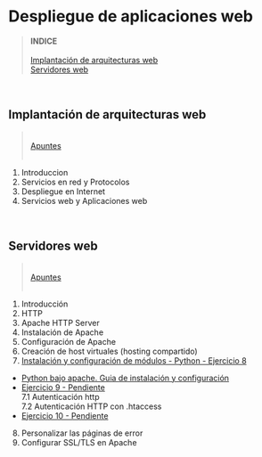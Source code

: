 # Despliegue de aplicaciones web

> **INDICE**<br><br>
[Implantación de arquitecturas web](#id1)<br>
[Servidores web](#id2)<br>

<div id='id1' /><br>

## Implantación de arquitecturas web

><br>[Apuntes](https://github.com/alvbencor/DESPLIEGUE/blob/main/ArquitecturasWeb/ArquitecturasWeb.pdf)<br><br>

1. Introduccion
2. Servicios en red y Protocolos
3. Despliegue en Internet
4. Servicios web y Aplicaciones web



<div id='id2' /><br>

## Servidores web
><br>[Apuntes](https://github.com/alvbencor/DESPLIEGUE/blob/main/ServidoresWeb/ServidoresWeb.pdf)<br><br>
1. Introducción
2. HTTP
3. Apache HTTP Server
4. Instalación de Apache
5. Configuración de Apache
6. Creación de host virtuales (hosting compartido)
7. [Instalación y configuración de módulos - Python - Ejercicio 8](https://github.com/alvbencor/DESPLIEGUE/blob/main/ServidoresWeb/ejercicio8.md)<br>
  - [Python bajo apache. Guia de instalación y configuración](https://github.com/alvbencor/DESPLIEGUE/blob/main/ServidoresWeb/PythonBajoApache.md)<br>
  - [Ejercicio 9 - Pendiente]()<br>
  7.1 Autenticación http<br>
  7.2 Autenticación HTTP con .htaccess
  - [Ejercicio 10 - Pendiente]()<br>
  
  
  
8. Personalizar las páginas de error
9. Configurar SSL/TLS en Apache
